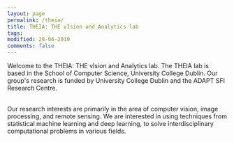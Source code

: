 ```yaml
---
layout: page
permalink: /theia/
title: THEIA: THE vIsion and Analytics lab
tags: 
modified: 28-06-2019
comments: false
---
```



Welcome to the THEIA: THE vIsion and Analytics lab. The THEIA lab is based in the School of Computer Science, University College Dublin. Our group's research is funded by University College Dublin and the ADAPT SFI Research Centre. 

<br />
Our research interests are primarily in the area of computer vision, image processing, and remote sensing. We are interested in using techniques from statistical machine learning and deep learning, to solve interdisciplinary computational problems in various fields. 